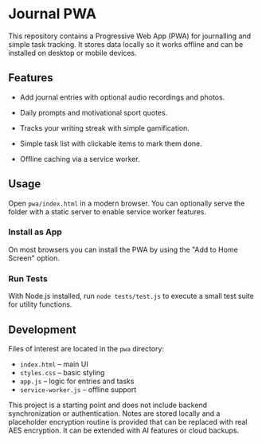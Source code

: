 # Journal PWA

This repository contains a Progressive Web App (PWA) for journalling and simple task tracking. It stores data locally so it works offline and can be installed on desktop or mobile devices.

## Features
- Add journal entries with optional audio recordings and photos.
- Daily prompts and motivational sport quotes.
- Tracks your writing streak with simple gamification.
- Simple task list with clickable items to mark them done.

- Offline caching via a service worker.

## Usage
Open `pwa/index.html` in a modern browser. You can optionally serve the folder with a static server to enable service worker features.

### Install as App
On most browsers you can install the PWA by using the "Add to Home Screen" option.

### Run Tests
With Node.js installed, run `node tests/test.js` to execute a small test suite for utility functions.


## Development
Files of interest are located in the `pwa` directory:
- `index.html` – main UI
- `styles.css` – basic styling
- `app.js` – logic for entries and tasks
- `service-worker.js` – offline support

This project is a starting point and does not include backend synchronization or authentication. Notes are stored locally and a placeholder encryption routine is provided that can be replaced with real AES encryption. It can be extended with AI features or cloud backups.